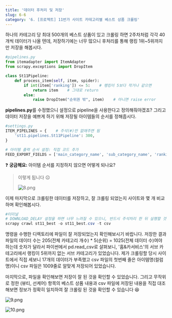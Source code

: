 ```yaml
---
title: '데이터 후처리 및 저장'
slug: 6-6
category: '6. [프로젝트] 11번가 사이트 카테고리별 베스트 상품 크롤링'
---
```


하나의 카테고리 당 최대 500개의 베스트 상품이 있고 크롤링 하면 2주차처럼 각각 40개씩 데이터가 나올 텐데, 저장하기에는 너무 많으니 후처리를 통해 랭킹 1위~5위까지만 저장을 해봅시다.

```python
#pipelines.py
from itemadapter import ItemAdapter
from scrapy.exceptions import DropItem

class St11Pipeline:
    def process_item(self, item, spider):
        if int(item['ranking']) <= 5:    # 랭킹이 5보다 작거나 같으면
            return item    # 그대로 return
        else: 
            raise DropItem("순위권 밖", item)    # 아니면 raise error
```

**pipelines.py**를 수정했으니 설정으로 pipeline을 사용한다고 정의해줘야겠죠? 그리고 데이터 저장을 예쁘게 하기 위해 저장될 아이템들의 순서를 정해줍시다.

```python
#settings.py
ITEM_PIPELINES = {    # 주석(#)만 없애주면 됨
    'st11.pipelines.St11Pipeline': 300,
}

# 아이템 출력 순서 설정: 직접 코드 추가
FEED_EXPORT_FIELDS = ['main_category_name', 'sub_category_name', 'ranking', 'title', 'ori_price', 'dis_price']
```

❓  **궁금해요:** 아이템 순서를 지정하지 않으면 어떻게 되나요?
> 이렇게 됩니다 ☹
>
> ![8.png](./scrapy/6-6/8.png)

이제 마지막으로 크롤링한 데이터를 저장하고, 잘 크롤링 되었는지 사이트와 몇 개 비교하며 확인해봅시다.

```powershell
#터미널
# DOWNLOAD_DELAY 설정을 하면 너무 느려질 수 있으니, 반드시 주석처리 한 뒤 실행할 것!!!
scrapy crawl st11_best -o st11_best.csv -t csv
```

명령을 수행한 디렉토리에 파일이 잘 저장되었는지 확인해보시기 바랍니다. 저장한 결과 파일의 데이터 수는 205(전체 카테고리 개수) * 5(순위) = 1025(전체 데이터 수)여야 하는데 숫자가 달라서 파이썬에서 pd.read_csv로 살펴보니, '홈&카서비스'의 서브 카테고리에서 랭킹이 5위까지 없는 서브 카테고리가 있었습니다. 제가 크롤링할 당시 사이트에서 직접 세보니 17개의 데이터가 부족했고 csv 파일의 첫번째 줄은 아이템명(컬럼명)이니 csv 파일은 1009줄로 알맞게 저장되어 있었습니다.

마지막으로, 파일을 확인해보면 저장이 잘 된 것을 확인할 수 있었습니다. 그리고 무작위로 정한 (뷰티, 선케어) 항목의 베스트 상품 내용과 csv 파일에 저장된 내용을 직접 대조해보면 정보가 정확히 일치하여 잘 크롤링 된 것을 확인할 수 있습니다 😆

![9.png](./scrapy/6-6/9.png)

![10.png](./scrapy/6-6/10.png)
